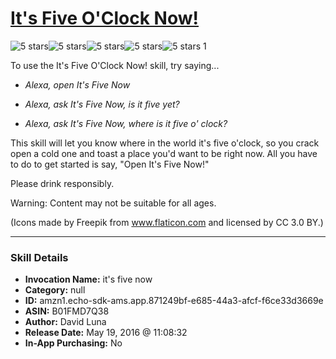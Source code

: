# [It's Five O'Clock Now!](http://alexa.amazon.com/#skills/amzn1.echo-sdk-ams.app.871249bf-e685-44a3-afcf-f6ce33d3669e)
![5 stars](../../images/ic_star_black_18dp_1x.png)![5 stars](../../images/ic_star_black_18dp_1x.png)![5 stars](../../images/ic_star_black_18dp_1x.png)![5 stars](../../images/ic_star_black_18dp_1x.png)![5 stars](../../images/ic_star_black_18dp_1x.png) 1

To use the It's Five O'Clock Now! skill, try saying...

* *Alexa, open It's Five Now*

* *Alexa, ask It's Five Now, is it five yet?*

* *Alexa, ask It's Five Now, where is it five o' clock?*

This skill will let you know where in the world it's five o'clock, so you crack open a cold one and toast a place you'd want to be right now. All you have to do to get started is say, "Open It's Five Now!"

Please drink responsibly.

Warning: Content may not be suitable for all ages.

(Icons made by Freepik from www.flaticon.com and licensed by CC 3.0 BY.)

***

### Skill Details

* **Invocation Name:** it's five now
* **Category:** null
* **ID:** amzn1.echo-sdk-ams.app.871249bf-e685-44a3-afcf-f6ce33d3669e
* **ASIN:** B01FMD7Q38
* **Author:** David Luna
* **Release Date:** May 19, 2016 @ 11:08:32
* **In-App Purchasing:** No

